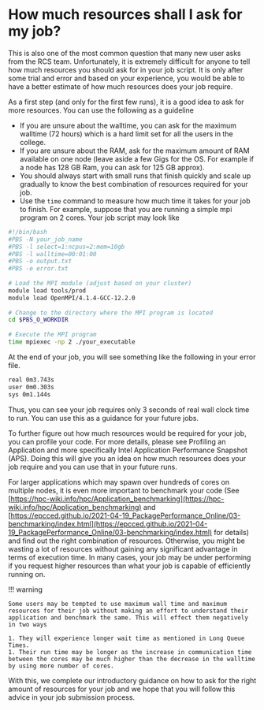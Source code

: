# How much resources shall I ask for my job?

This is also one of the most common question that many new user asks from the RCS team. Unfortunately, it is extremely difficult for anyone to tell how much resources you should ask for in your job script. It is only after some trial  and error and based on your experience, you would be able to have a better estimate of how much resources does your job require.

As a first step (and only for the first few runs), it is a good idea to ask for more resources.  You can use the following as a guideline

* If you are unsure about the walltime, you can ask for the maximum walltime (72 hours) which is a hard limit set for all the users in the college.
* If you are unsure about the RAM, ask for the maximum amount of RAM available on one node (leave aside a few Gigs for the OS. For example if a node has 128 GB Ram, you can ask for 125 GB approx).
* You should always start with small runs that finish quickly and scale up gradually to know the best combination of resources required for your job.
* Use the `time` command to measure how much time it takes for your job to finish. For example, suppose that you are running a simple mpi program on 2 cores. Your job script may look like

```bash
#!/bin/bash
#PBS -N your_job_name
#PBS -l select=1:ncpus=2:mem=10gb
#PBS -l walltime=00:01:00
#PBS -o output.txt
#PBS -e error.txt
 
# Load the MPI module (adjust based on your cluster)
module load tools/prod
module load OpenMPI/4.1.4-GCC-12.2.0
 
# Change to the directory where the MPI program is located
cd $PBS_O_WORKDIR
 
# Execute the MPI program
time mpiexec -np 2 ./your_executable
```

At the end of your job, you will see something like the following in your error file.

```bash
real 0m3.743s
user 0m0.303s
sys 0m1.144s
```

Thus, you can see your job requires only 3 seconds of real wall clock time to run. You can use this as a guidance for your future jobs.

To further figure out how much resources would be required for your job, you can profile your code. For more details, please see Profiling an Application and more specifically Intel Application Performance Snapshot (APS). Doing this will give you an idea on how much resources does your job require and you can use that in your future runs.

For larger applications which may spawn over hundreds of cores on multiple nodes, it is even more important to benchmark your code (See [https://hpc-wiki.info/hpc/Application_benchmarking](https://hpc-wiki.info/hpc/Application_benchmarking) and [https://epcced.github.io/2021-04-19_PackagePerformance_Online/03-benchmarking/index.html](https://epcced.github.io/2021-04-19_PackagePerformance_Online/03-benchmarking/index.html) for details) and find out the right combination of resources. Otherwise, you might be wasting a lot of resources without gaining any significant advantage in terms of execution time. In many cases, your job may be under performing if you request higher resources than what your job is capable of efficiently running on.

!!! warning

    Some users may be tempted to use maximum wall time and maximum resources for their job without making an effort to understand their application and benchmark the same. This will effect them negatively in two ways
    
    1. They will experience longer wait time as mentioned in Long Queue Times.
    1. Their run time may be longer as the increase in communication time between the cores may be much higher than the decrease in the walltime by using more number of cores.

With this, we complete our introductory guidance on how to ask for the right amount of resources for your job and we hope that you will follow this advice in your job submission process.